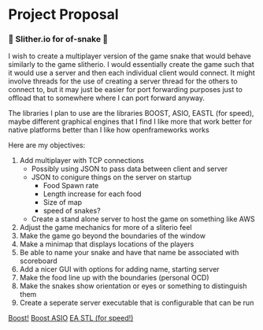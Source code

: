 # Project Proposal
### :snake: Slither.io for of-snake :snake:


I wish to create a multiplayer version of the game snake that would behave similarly
to the game slitherio. I would essentially create the game such that it would use
a server and then each individual client would connect. It might involve threads
for the use of creating a server thread for the others to connect to, but it may
just be easier for port forwarding purposes just to offload that to somewhere
where I can port forward anyway.

The libraries I plan to use are the libraries BOOST, ASIO, EASTL (for speed), 
maybe different graphical engines that I find I like more that work better for
native platforms better than I like how openframeworks works 

Here are my objectives:

1. Add multiplayer with TCP connections
    * Possibly using JSON to pass data between client and server
    * JSON to conigure things on the server on startup
        * Food Spawn rate
        * Length increase for each food
        * Size of map
        * speed of snakes?
    * Create a stand alone server to host the game on something like AWS
2. Adjust the game mechanics for more of a sliterio feel
3. Make the game go beyond the boundaries of the window
4. Make a minimap that displays locations of the players
5. Be able to name your snake and have that name be associated with scoreboard
6. Add a nicer GUI with options for adding name, starting server
7. Make the food line up with the boundaries (personal OCD)
8. Make the snakes show orientation or eyes or something to distinguish them
9. Create a seperate server executable that is configurable that can be run

[Boost!](https://www.boost.org/)
[Boost ASIO](https://think-async.com/)
[EA STL (for speed!)](https://github.com/electronicarts/EASTL)
